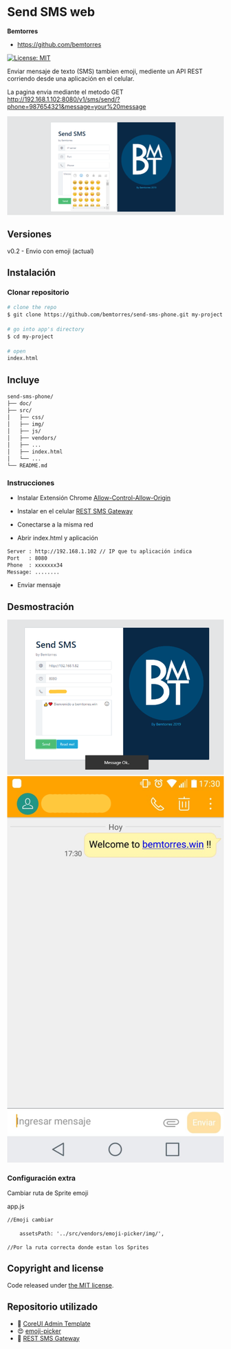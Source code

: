 # Send SMS web

**Bemtorres**

* <https://github.com/bemtorres>

[![License: MIT](https://img.shields.io/badge/License-MIT-yellow.svg)](https://opensource.org/licenses/MIT)

Enviar mensaje de texto (SMS) tambien emoji, mediente un API REST corriendo desde una aplicación en el celular.

La pagina envia mediante el metodo GET http://192.168.1.102:8080/v1/sms/send/?phone=987654321&message=your%20message

![Example Screenshot](https://github.com/bemtorres/send-sms-phone/blob/master/doc/portada.png?raw=true)


## Versiones

v0.2 - Envio con emoji (actual)

## Instalación

### Clonar repositorio

``` bash
# clone the repo
$ git clone https://github.com/bemtorres/send-sms-phone.git my-project

# go into app's directory
$ cd my-project

# open 
index.html
```


## Incluye

```
send-sms-phone/
├── doc/
├── src/
│   ├── css/
│   ├── img/
│   ├── js/
│   ├── vendors/
│   ├── ...
│   ├── index.html
│   └── ...
└── README.md
```
### Instrucciones
* Instalar Extensión Chrome [Allow-Control-Allow-Origin](https://chrome.google.com/webstore/detail/allow-control-allow-origi/nlfbmbojpeacfghkpbjhddihlkkiljbi)

* Instalar en el celular [REST SMS Gateway](ttps://play.google.com/store/apps/details?id=com.perfness.smsgateway.rest&hl=es_CL)

* Conectarse a la misma red

* Abrir index.html y aplicación

```
Server : http://192.168.1.102 // IP que tu aplicación indica
Port   : 8080
Phone  : xxxxxxx34
Message: ........
```

* Enviar mensaje

## Desmostración

![send](https://github.com/bemtorres/send-sms-phone/blob/master/doc/sendOk.png?raw=true)
![phone](https://github.com/bemtorres/send-sms-phone/blob/master/doc/phoneOk.png?raw=true)


### Configuración extra
Cambiar ruta de Sprite emoji

app.js

```
//Emoji cambiar 

    assetsPath: '../src/vendors/emoji-picker/img/',

//Por la ruta correcta donde estan los Sprites
```
## Copyright and license

Code released under [the MIT license](https://opensource.org/licenses/MIT).

## Repositorio utilizado
* 💪  [CoreUI Admin Template](https://coreui.io/)
* 😍  [emoji-picker](https://github.com/OneSignal/emoji-picker)
* 📱   [REST SMS Gateway](ttps://play.google.com/store/apps/details?id=com.perfness.smsgateway.rest&hl=es_CL)



